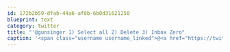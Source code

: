 ```yaml
---
id: 172b2b59-dfab-44a6-af8b-6b0d31621250
blueprint: text
category: twitter
title: "'@gunsinger 1) Select all 2) Delete 3) Inbox Zero"
caption: '<span class="username username_linked">@<a href="https://twitter.com/gunsinger" title="Cynthia Gunsinger">gunsinger</a></span> 1) Select all 2) Delete 3) Inbox Zero'
---
```

